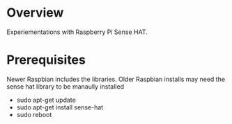 # Overview

Experiementations with Raspberry Pi Sense HAT.

# Prerequisites

Newer Raspbian includes the libraries. Older Raspbian installs
may need the sense hat library to be manaully installed

* sudo apt-get update
* sudo apt-get install sense-hat
* sudo reboot
